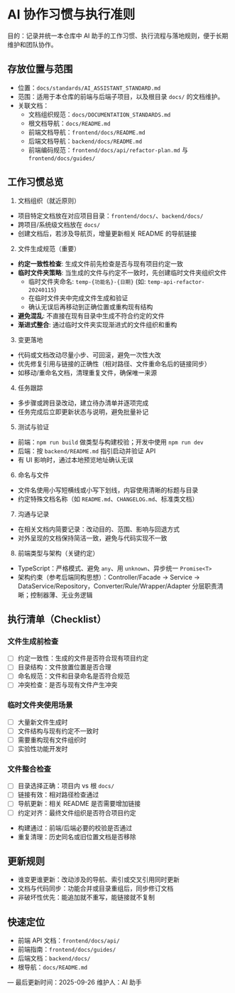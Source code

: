 # AI 协作习惯与执行准则

目的：记录并统一本仓库中 AI 助手的工作习惯、执行流程与落地规则，便于长期维护和团队协作。

## 存放位置与范围
- 位置：`docs/standards/AI_ASSISTANT_STANDARD.md`
- 范围：适用于本仓库的前端与后端子项目，以及根目录 `docs/` 的文档维护。
- 关联文档：
  - 文档组织规范：`docs/DOCUMENTATION_STANDARDS.md`
  - 根文档导航：`docs/README.md`
  - 前端文档导航：`frontend/docs/README.md`
  - 后端文档导航：`backend/docs/README.md`
  - 前端编码规范：`frontend/docs/api/refactor-plan.md` 与 `frontend/docs/guides/`

## 工作习惯总览
1) 文档组织（就近原则）
- 项目特定文档放在对应项目目录：`frontend/docs/`、`backend/docs/`
- 跨项目/系统级文档放在 `docs/`
- 创建文档后，若涉及导航页，增量更新相关 README 的导航链接

2) 文件生成规范（重要）
- **约定一致性检查**: 生成文件前先检查是否与现有项目约定一致
- **临时文件夹策略**: 当生成的文件与约定不一致时，先创建临时文件夹组织文件
  - 临时文件夹命名: `temp-{功能名}-{日期}` (如: `temp-api-refactor-20240115`)
  - 在临时文件夹中完成文件生成和验证
  - 确认无误后再移动到正确位置或重构现有结构
- **避免混乱**: 不直接在现有目录中生成不符合约定的文件
- **渐进式整合**: 通过临时文件夹实现渐进式的文件组织和重构

3) 变更落地
- 代码或文档改动尽量小步、可回滚，避免一次性大改
- 优先修复引用与链接的正确性（相对路径、文件重命名后的链接同步）
- 如移动/重命名文档，清理重复文件，确保唯一来源

4) 任务跟踪
- 多步骤或跨目录改动，建立待办清单并逐项完成
- 任务完成后立即更新状态与说明，避免批量补记

5) 测试与验证
- 前端：`npm run build` 做类型与构建校验；开发中使用 `npm run dev`
- 后端：按 `backend/README.md` 指引启动并验证 API
- 有 UI 影响时，通过本地预览地址确认无误

6) 命名与文件
- 文件名使用小写短横线或小写下划线，内容使用清晰的标题与目录
- 约定特殊文档名称（如 `README.md`、`CHANGELOG.md`、标准类文档）

7) 沟通与记录
- 在相关文档内简要记录：改动目的、范围、影响与回退方式
- 对外呈现的文档保持简洁一致，避免与代码实现不一致

8) 前端类型与架构（关键约定）
- TypeScript：严格模式、避免 `any`、用 `unknown`、异步统一 `Promise<T>`
- 架构约束（参考后端同构思想）：Controller/Facade → Service → DataService/Repository，Converter/Rule/Wrapper/Adapter 分层职责清晰；控制器薄、无业务逻辑

## 执行清单（Checklist）

### 文件生成前检查
- [ ] 约定一致性：生成的文件是否符合现有项目约定
- [ ] 目录结构：文件放置位置是否合理
- [ ] 命名规范：文件和目录命名是否符合规范
- [ ] 冲突检查：是否与现有文件产生冲突

### 临时文件夹使用场景
- [ ] 大量新文件生成时
- [ ] 文件结构与现有约定不一致时
- [ ] 需要重构现有文件组织时
- [ ] 实验性功能开发时

### 文件整合检查
- [ ] 目录选择正确：项目内 vs 根 `docs/`
- [ ] 链接有效：相对路径检查通过
- [ ] 导航更新：相关 README 是否需要增加链接
- [ ] 约定对齐：最终文件组织是否符合项目约定
- 构建通过：前端/后端必要的校验是否通过
- 重复清理：历史同名或旧位置文档是否移除

## 更新规则
- 谁变更谁更新：改动涉及的导航、索引或交叉引用同时更新
- 文档与代码同步：功能合并或目录重组后，同步修订文档
- 非破坏性优先：能追加就不重写，能链接就不复制

## 快速定位
- 前端 API 文档：`frontend/docs/api/`
- 前端指南：`frontend/docs/guides/`
- 后端文档：`backend/docs/`
- 根导航：`docs/README.md`

—
最后更新时间：2025-09-26
维护人：AI 助手